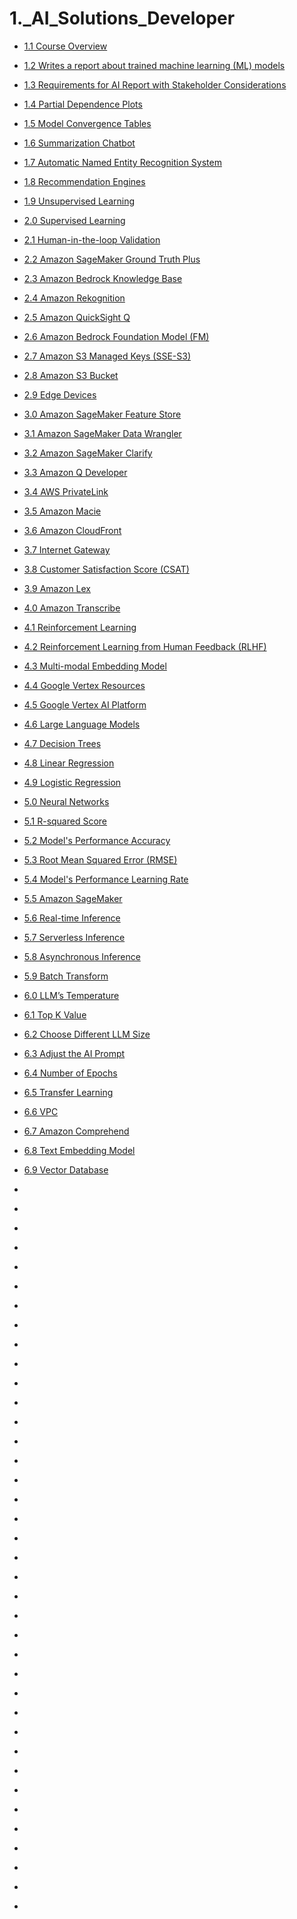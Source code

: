 # 1._AI_Solutions_Developer
 
* [ 1.1 Course Overview ]( ./LESSON_1/1.1_Course_Overview.md )
* [ 1.2 Writes a report about trained machine learning (ML) models ]( ./LESSON_1/1.2_Writes_a_report.md )
* [1.3 Requirements for AI Report with Stakeholder Considerations](./LESSON_1/1.3_Requirements_for_AI_Report.md)
* [1.4 Partial Dependence Plots](./LESSON_1/1.4_Partial_Dependence_Plots.md)
* [1.5 Model Convergence Tables](./LESSON_1/1.5_Model_Convergence_Tables.md)
* [1.6 Summarization Chatbot](./LESSON_1/1.6_Summarization_Chatbot.md)
* [1.7 Automatic Named Entity Recognition System](./LESSON_1/1.7_Automatic_Named_Entity_Recognition_System.md)
* [1.8 Recommendation Engines](./LESSON_1/1.8_Recommendation_Engines.md)
* [1.9 Unsupervised Learning](./LESSON_1/1.9_Unsupervised_Learning.md)
* [2.0 Supervised Learning](./LESSON_1/2.0_Supervised_Learning.md)
* [2.1 Human-in-the-loop Validation](./LESSON_1/2.1_Human-in-the-loop_Validation.md)
* [2.2 Amazon SageMaker Ground Truth Plus](./LESSON_1/2.2_Amazon_SageMaker_Ground_Truth_Plus.md)
* [2.3 Amazon Bedrock Knowledge Base](./LESSON_1/2.3_Amazon_Bedrock_Knowledge_Base.md)
* [2.4 Amazon Rekognition](./LESSON_1/2.4_Amazon_Rekognition.md)
* [2.5 Amazon QuickSight Q](./LESSON_1/2.5_Amazon_QuickSight_Q.md)
* [2.6 Amazon Bedrock Foundation Model (FM)](./LESSON_1/2.6_Amazon_Bedrock_Foundation_Model.md)
* [2.7 Amazon S3 Managed Keys (SSE-S3)](./LESSON_1/2.7_Amazon_S3_Managed_Keys.md)
* [2.8 Amazon S3 Bucket](./LESSON_1/2.8_Amazon_S3_Bucket.md)
* [2.9 Edge Devices](./LESSON_1/2.9_Edge_Devices.md)
* [3.0 Amazon SageMaker Feature Store](./LESSON_1/3.0_Amazon_SageMaker_Feature_Store.md)
* [3.1 Amazon SageMaker Data Wrangler](./LESSON_1/3.1_Amazon_SageMaker_Data_Wrangler.md)
* [3.2 Amazon SageMaker Clarify](./LESSON_1/3.2_Amazon_SageMaker_Clarify.md)
* [3.3 Amazon Q Developer](./LESSON_1/3.3_Amazon_Q_Developer.md)
* [3.4 AWS PrivateLink](./LESSON_1/3.4_AWS_PrivateLink.md)
* [3.5 Amazon Macie](./LESSON_1/3.5_Amazon_Macie.md)
* [3.6 Amazon CloudFront](./LESSON_1/3.6_Amazon_CloudFront.md)
* [3.7 Internet Gateway](./LESSON_1/3.7_Internet_Gateway.md)
* [3.8 Customer Satisfaction Score (CSAT)](./LESSON_1/3.8_Customer_Satisfaction_Score.md)
* [3.9 Amazon Lex](./LESSON_1/3.9_Amazon_Lex.md)
* [4.0 Amazon Transcribe](./LESSON_1/4.0_Amazon_Transcribe.md)
* [4.1 Reinforcement Learning](./LESSON_1/4.1_Reinforcement_Learning.md)
* [4.2 Reinforcement Learning from Human Feedback (RLHF)](./LESSON_1/4.2_Reinforcement_Learning_from_Human_Feedback.md)
* [4.3 Multi-modal Embedding Model](./LESSON_1/4.3_Multi-modal_Embedding_Model.md)
* [4.4 Google Vertex Resources](./LESSON_1/4.4_Google_Vertex_Resources.md)
* [4.5 Google Vertex AI Platform](./LESSON_1/4.5_Google_Vertex_AI_Platform.md)
* [4.6 Large Language Models](./LESSON_1/4.6_Large_Language_Models.md)
* [4.7 Decision Trees](./LESSON_1/4.7_Decision_Trees.md)
* [4.8 Linear Regression](./LESSON_1/4.8_Linear_Regression.md)
* [4.9 Logistic Regression](./LESSON_1/4.9_Logistic_Regression.md)
* [5.0 Neural Networks](./LESSON_1/5.0_Neural_Networks.md)
* [5.1 R-squared Score](./LESSON_1/5.1_R-squared_Score.md)
* [5.2 Model's Performance Accuracy](./LESSON_1/5.2_Models_Performance_Accuracy.md)
* [5.3 Root Mean Squared Error (RMSE)](./LESSON_1/5.3_Root_Mean_Squared_Error.md)

* [5.4 Model's Performance Learning Rate](./LESSON_1/5.4_Models_Performance_Learning_Rate.md)
* [5.5 Amazon SageMaker](./LESSON_1/5.5_Amazon_SageMaker.md)
* [5.6 Real-time Inference](./LESSON_1/5.6_Real-time_Inference.md)
* [5.7 Serverless Inference](./LESSON_1/5.7_Serverless_Inference.md)
* [5.8 Asynchronous Inference](./LESSON_1/5.8_Asynchronous_Inference.md)
* [5.9 Batch Transform](./LESSON_1/5.9_Batch_Transform.md)
* [6.0 LLM’s Temperature](./LESSON_1/6.0_LLMs_Temperature.md)
* [6.1 Top K Value](./LESSON_1/6.1_Top_K_Value.md)
* [6.2 Choose Different LLM Size](./LESSON_1/6.2_Choose_Different_LLM_Size.md)
* [6.3 Adjust the AI Prompt](./LESSON_1/6.3_Adjust_the_AI_Prompt.md)
* [6.4 Number of Epochs](./LESSON_1/6.4_Number_of_Epochs.md)
* [6.5 Transfer Learning](./LESSON_1/6.5_Transfer_Learning.md)
* [6.6 VPC](./LESSON_1/6.6_VPC.md)
* [6.7 Amazon Comprehend](./LESSON_1/6.7_Amazon_Comprehend.md)
* [6.8 Text Embedding Model](./LESSON_1/6.8_Text_Embedding_Model.md)
* [6.9 Vector Database](./LESSON_1/6.9_Vector_Database.md)
* [](./LESSON_1/.md)
* [](./LESSON_1/.md)
* [](./LESSON_1/.md)
* [](./LESSON_1/.md)
* [](./LESSON_1/.md)
* [](./LESSON_1/.md)
* [](./LESSON_1/.md)
* [](./LESSON_1/.md)
* [](./LESSON_1/.md)
* [](./LESSON_1/.md)
* [](./LESSON_1/.md)
* [](./LESSON_1/.md)
* [](./LESSON_1/.md)
* [](./LESSON_1/.md)
* [](./LESSON_1/.md)
* [](./LESSON_1/.md)
* [](./LESSON_1/.md)
* [](./LESSON_1/.md)
* [](./LESSON_1/.md)
* [](./LESSON_1/.md)
* [](./LESSON_1/.md)
* [](./LESSON_1/.md)
* [](./LESSON_1/.md)
* [](./LESSON_1/.md)
* [](./LESSON_1/.md)
* [](./LESSON_1/.md)
* [](./LESSON_1/.md)
* [](./LESSON_1/.md)
* [](./LESSON_1/.md)
* [](./LESSON_1/.md)
* [](./LESSON_1/.md)
* [](./LESSON_1/.md)
* [](./LESSON_1/.md)
* [](./LESSON_1/.md)
* [](./LESSON_1/.md)
* [](./LESSON_1/.md)
* [](./LESSON_1/.md)
* [](./LESSON_1/.md)
